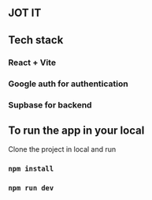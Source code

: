 ## JOT IT

## Tech stack
### React + Vite
### Google auth for authentication
### Supbase for backend


## To run the app in your local
Clone the project in local and run

### `npm install`
### `npm run dev`

